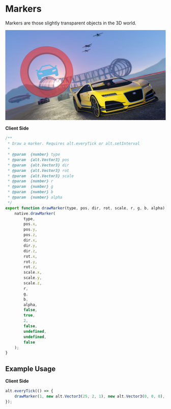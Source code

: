 # Markers

Markers are those slightly transparent objects in the 3D world.

![](./img/marker.jpg)

**Client Side**

```js
/**
 * Draw a marker. Requires alt.everyTick or alt.setInterval
 *
 * @param  {number} type
 * @param  {alt.Vector3} pos
 * @param  {alt.Vector3} dir
 * @param  {alt.Vector3} rot
 * @param  {alt.Vector3} scale
 * @param  {number} r
 * @param  {number} g
 * @param  {number} b
 * @param  {number} alpha
 */
export function drawMarker(type, pos, dir, rot, scale, r, g, b, alpha) {
    native.drawMarker(
        type,
        pos.x,
        pos.y,
        pos.z,
        dir.x,
        dir.y,
        dir.z,
        rot.x,
        rot.y,
        rot.z,
        scale.x,
        scale.y,
        scale.z,
        r,
        g,
        b,
        alpha,
        false,
        true,
        2,
        false,
        undefined,
        undefined,
        false
    );
}
```

## Example Usage

**Client Side**

```js
alt.everyTick(() => {
    drawMarker(1, new alt.Vector3(25, 2, 1), new alt.Vector3(0, 0, 0), new alt.Vector3(1, 1, 1), 255, 0, 0, 100);
});
```
